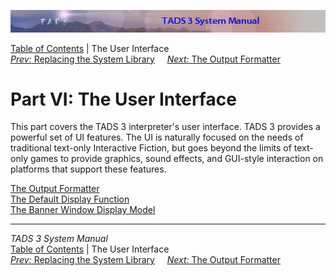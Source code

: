 ![](topbar.jpg)

[Table of Contents](toc.htm) \| The User Interface  
[*Prev:* Replacing the System Library](nodef.htm)     [*Next:* The
Output Formatter](fmt.htm)    

# Part VI: The User Interface

This part covers the TADS 3 interpreter's user interface. TADS 3
provides a powerful set of UI features. The UI is naturally focused on
the needs of traditional text-only Interactive Fiction, but goes beyond
the limits of text-only games to provide graphics, sound effects, and
GUI-style interaction on platforms that support these features.

[The Output Formatter](fmt.htm)  
[The Default Display Function](dispfn.htm)  
[The Banner Window Display Model](banners.htm)  

------------------------------------------------------------------------

*TADS 3 System Manual*  
[Table of Contents](toc.htm) \| The User Interface  
[*Prev:* Replacing the System Library](nodef.htm)     [*Next:* The
Output Formatter](fmt.htm)    

